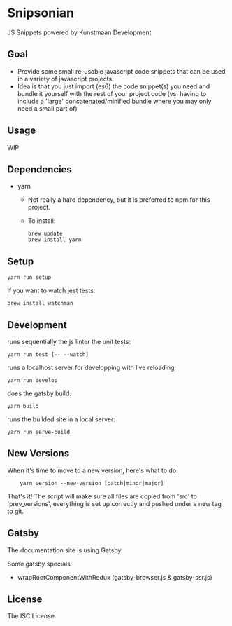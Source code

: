 # Snipsonian

JS Snippets powered by Kunstmaan Development


## Goal

* Provide some small re-usable javascript code snippets that can be used in a variety of javascript projects.
* Idea is that you just import (es6) the code snippet(s) you need and bundle it yourself with the rest of your project code (vs. having to include a 'large' concatenated/minified bundle where you may only need a small part of)

## Usage

WIP

## Dependencies

* yarn
    * Not really a hard dependency, but it is preferred to npm for this project.
    * To install:
          
          brew update
          brew install yarn

## Setup

    yarn run setup

If you want to watch jest tests:

    brew install watchman

## Development

runs sequentially the js linter the unit tests:

    yarn run test [-- --watch]
    
runs a localhost server for developping with live reloading:

    yarn run develop
    
does the gatsby build:

    yarn build
    
runs the builded site in a local server:
    
    yarn run serve-build
    
## New Versions
When it's time to move to a new version, here's what to do: 

        yarn version --new-version [patch|minor|major]
        
That's it! The script will make sure all files are copied from 'src' to 'prev_versions', everything is set up correctly
 and pushed under a new tag to git.

## Gatsby

The documentation site is using Gatsby.

Some gatsby specials:
* wrapRootComponentWithRedux (gatsby-browser.js & gatsby-ssr.js)

## License

The ISC License